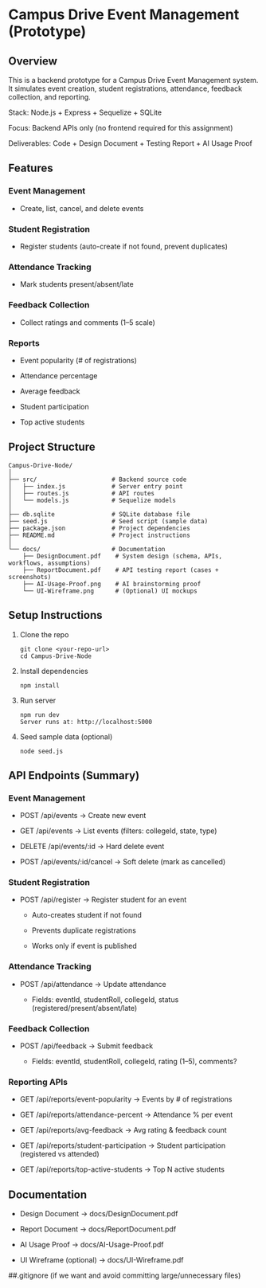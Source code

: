 # Campus Drive Event Management (Prototype)
## Overview
This is a backend prototype for a Campus Drive Event Management system.
It simulates event creation, student registrations, attendance, feedback collection, and reporting.

Stack: Node.js + Express + Sequelize + SQLite

Focus: Backend APIs only (no frontend required for this assignment)

Deliverables: Code + Design Document + Testing Report + AI Usage Proof

## Features
### Event Management

* Create, list, cancel, and delete events

### Student Registration

* Register students (auto-create if not found, prevent duplicates)

### Attendance Tracking

* Mark students present/absent/late

### Feedback Collection

* Collect ratings and comments (1–5 scale)

### Reports

* Event popularity (# of registrations)

* Attendance percentage

* Average feedback

* Student participation

* Top active students

## Project Structure
```
Campus-Drive-Node/
│
├── src/                     # Backend source code
│   ├── index.js             # Server entry point
│   ├── routes.js            # API routes
│   └── models.js            # Sequelize models
│
├── db.sqlite                # SQLite database file
├── seed.js                  # Seed script (sample data)
├── package.json             # Project dependencies
├── README.md                # Project instructions
│
└── docs/                    # Documentation
    ├── DesignDocument.pdf    # System design (schema, APIs, workflows, assumptions)
    ├── ReportDocument.pdf    # API testing report (cases + screenshots)
    ├── AI-Usage-Proof.png    # AI brainstorming proof
    └── UI-Wireframe.png      # (Optional) UI mockups
```
## Setup Instructions
1. Clone the repo
   ```
   git clone <your-repo-url>
   cd Campus-Drive-Node
2. Install dependencies
   ```
   npm install
3. Run server
   ```
   npm run dev
   Server runs at: http://localhost:5000
4. Seed sample data (optional)
   ```
   node seed.js

## API Endpoints (Summary)
### Event Management

* POST /api/events → Create new event

* GET /api/events → List events (filters: collegeId, state, type)

* DELETE /api/events/:id → Hard delete event

* POST /api/events/:id/cancel → Soft delete (mark as cancelled)

### Student Registration

* POST /api/register → Register student for an event

    * Auto-creates student if not found

    * Prevents duplicate registrations

    * Works only if event is published

### Attendance Tracking

* POST /api/attendance → Update attendance

     * Fields: eventId, studentRoll, collegeId, status (registered/present/absent/late)

### Feedback Collection

* POST /api/feedback → Submit feedback

     * Fields: eventId, studentRoll, collegeId, rating (1–5), comments?

### Reporting APIs

* GET /api/reports/event-popularity → Events by # of registrations

* GET /api/reports/attendance-percent → Attendance % per event

* GET /api/reports/avg-feedback → Avg rating & feedback count

* GET /api/reports/student-participation → Student participation (registered vs attended)

* GET /api/reports/top-active-students → Top N active students

## Documentation
* Design Document → docs/DesignDocument.pdf

* Report Document → docs/ReportDocument.pdf

* AI Usage Proof → docs/AI-Usage-Proof.pdf

* UI Wireframe (optional) → docs/UI-Wireframe.pdf

##.gitignore (if we want and avoid committing large/unnecessary files)
